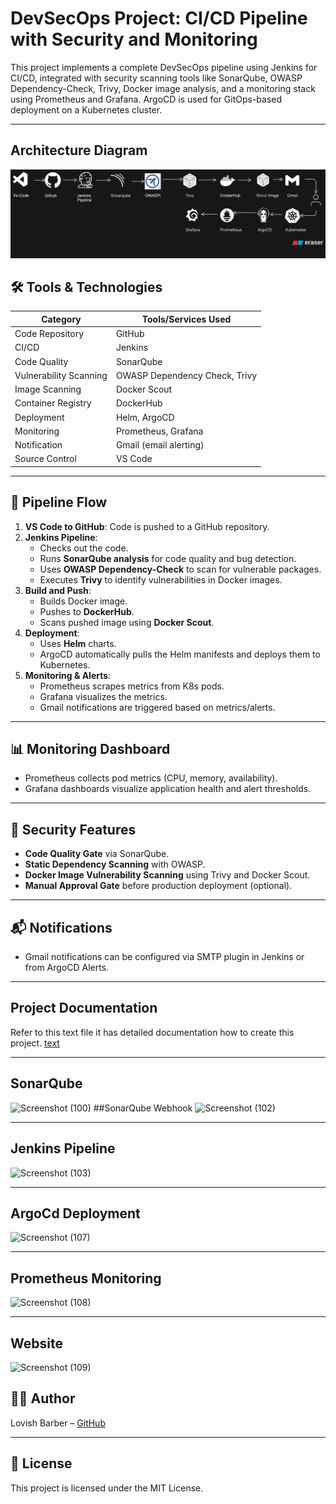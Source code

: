 # DevSecOps Project: CI/CD Pipeline with Security and Monitoring

This project implements a complete DevSecOps pipeline using Jenkins for CI/CD, integrated with security scanning tools like SonarQube, OWASP Dependency-Check, Trivy, Docker image analysis, and a monitoring stack using Prometheus and Grafana. ArgoCD is used for GitOps-based deployment on a Kubernetes cluster.

---

## Architecture Diagram
![alt text](image.png)

## 🛠️ Tools & Technologies

| Category         | Tools/Services Used |
|------------------|---------------------|
| Code Repository  | GitHub              |
| CI/CD            | Jenkins             |
| Code Quality     | SonarQube           |
| Vulnerability Scanning | OWASP Dependency Check, Trivy |
| Image Scanning   | Docker Scout        |
| Container Registry | DockerHub         |
| Deployment       | Helm, ArgoCD        |
| Monitoring       | Prometheus, Grafana |
| Notification     | Gmail (email alerting) |
| Source Control   | VS Code             |

---

## 🔁 Pipeline Flow

1. **VS Code to GitHub**: Code is pushed to a GitHub repository.
2. **Jenkins Pipeline**:
    - Checks out the code.
    - Runs **SonarQube analysis** for code quality and bug detection.
    - Uses **OWASP Dependency-Check** to scan for vulnerable packages.
    - Executes **Trivy** to identify vulnerabilities in Docker images.
3. **Build and Push**:
    - Builds Docker image.
    - Pushes to **DockerHub**.
    - Scans pushed image using **Docker Scout**.
4. **Deployment**:
    - Uses **Helm** charts.
    - ArgoCD automatically pulls the Helm manifests and deploys them to Kubernetes.
5. **Monitoring & Alerts**:
    - Prometheus scrapes metrics from K8s pods.
    - Grafana visualizes the metrics.
    - Gmail notifications are triggered based on metrics/alerts.

---

## 📊 Monitoring Dashboard

- Prometheus collects pod metrics (CPU, memory, availability).
- Grafana dashboards visualize application health and alert thresholds.

---

## 🔐 Security Features

- **Code Quality Gate** via SonarQube.
- **Static Dependency Scanning** with OWASP.
- **Docker Image Vulnerability Scanning** using Trivy and Docker Scout.
- **Manual Approval Gate** before production deployment (optional).

---

## 📬 Notifications

- Gmail notifications can be configured via SMTP plugin in Jenkins or from ArgoCD Alerts.


---

## Project Documentation

Refer to this text file it has detailed documentation how to create this project.
[text](<This Project Complete Readme.txt>)

---
## SonarQube
![Screenshot (100)](https://github.com/user-attachments/assets/6d83c93c-832f-4ecd-a1b4-8042dc90eae9)
##SonarQube Webhook
![Screenshot (102)](https://github.com/user-attachments/assets/1ad9f86c-8b0f-4f75-844b-2097d1994783)

---

## Jenkins Pipeline

![Screenshot (103)](https://github.com/user-attachments/assets/3324bfc6-d552-4ba6-b217-d8c5424f0567)



---

## ArgoCd Deployment

![Screenshot (107)](https://github.com/user-attachments/assets/0683f7af-5760-4878-ba58-75c0285e06f3)

---

## Prometheus Monitoring

![Screenshot (108)](https://github.com/user-attachments/assets/cdec223c-d492-4023-96a1-e616eea65aa8)

---

## Website

![Screenshot (109)](https://github.com/user-attachments/assets/1e5ea233-ea46-4f75-95f2-acdce8589074)

## 👨‍💻 Author

Lovish Barber – [GitHub](https://github.com/lovish69)

---

## 📜 License

This project is licensed under the MIT License.
